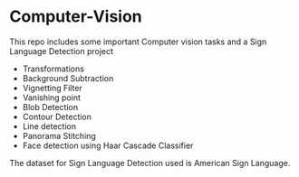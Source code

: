 # Computer-Vision

This repo includes some important Computer vision tasks and a Sign Language Detection project
- Transformations
- Background Subtraction
- Vignetting Filter
- Vanishing point
- Blob Detection
- Contour Detection
- Line detection
- Panorama Stitching
- Face detection using Haar Cascade Classifier

The dataset for Sign Language Detection used is American Sign Language.
